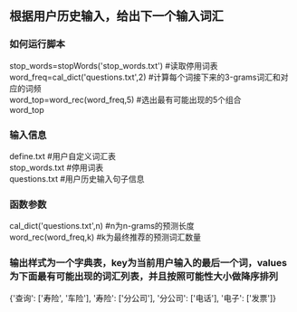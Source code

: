 ## 根据用户历史输入，给出下一个输入词汇

### 如何运行脚本

stop_words=stopWords('stop_words.txt')  #读取停用词表   
word_freq=cal_dict('questions.txt',2)  #计算每个词接下来的3-grams词汇和对应的词频   
word_top=word_rec(word_freq,5) #选出最有可能出现的5个组合   
word_top
  
### 输入信息
define.txt  #用户自定义词汇表  
stop_words.txt  #停用词表  
questions.txt  #用户历史输入句子信息  

### 函数参数
cal_dict('questions.txt',n) #n为n-grams的预测长度  
word_rec(word_freq,k) #k为最终推荐的预测词汇数量  

### 输出样式为一个字典表，key为当前用户输入的最后一个词，values为下面最有可能出现的词汇列表，并且按照可能性大小做降序排列   

{'查询': ['寿险', '车险'],
 '寿险': ['分公司'],
 '分公司': ['电话'],
 '电子': ['发票']}
 
